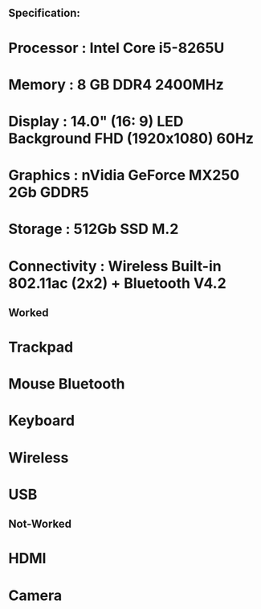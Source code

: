 ## Specification:
# Processor : Intel Core i5-8265U
# Memory : 8 GB DDR4 2400MHz
# Display : 14.0" (16: 9) LED Background FHD (1920x1080) 60Hz 
# Graphics : nVidia GeForce MX250 2Gb GDDR5
# Storage : 512Gb SSD M.2
# Connectivity : Wireless Built-in 802.11ac (2x2) + Bluetooth V4.2

## Worked
# Trackpad
# Mouse Bluetooth
# Keyboard
# Wireless
# USB

## Not-Worked
# HDMI
# Camera
